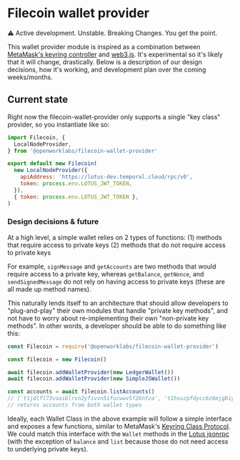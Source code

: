 # Filecoin wallet provider

:warning: Active development. Unstable. Breaking Changes. You get the point.

This wallet provider module is inspired as a combination between [MetaMask's keyring controller](https://github.com/MetaMask/KeyringController) and [web3.js](https://github.com/ethereum/web3.js/). It's experimental so it's likely that it will change, drastically. Below is a description of our design decisions, how it's working, and development plan over the coming weeks/months.

## Current state

Right now the filecoin-wallet-provider only supports a single "key class" provider, so you instantiate like so:

```js
import Filecoin, {
  LocalNodeProvider,
} from '@openworklabs/filecoin-wallet-provider'

export default new Filecoin(
  new LocalNodeProvider({
    apiAddress: 'https://lotus-dev.temporal.cloud/rpc/v0',
    token: process.env.LOTUS_JWT_TOKEN,
  }),
  { token: process.env.LOTUS_JWT_TOKEN },
)
```

### Design decisions & future

At a high level, a simple wallet relies on 2 types of functions:
(1) methods that require access to private keys
(2) methods that do not require access to private keys

For example, `signMessage` and `getAccounts` are two methods that would require access to a private key, whereas `getBalance`, `getNonce`, and `sendSignedMessage` do not rely on having access to private keys (these are all made up method names).

This naturally lends itself to an architecture that should allow developers to "plug-and-play" their own modules that handle "private key methods", and not have to worry about re-implementing their own "non-private key methods". In other words, a developer should be able to do something like this:

```js
const Filecoin = require('@openworklabs/filecoin-wallet-provider')

const filecoin = new Filecoin()

await filecoin.addWalletProvider(new LedgerWallet())
await filecoin.addWalletProvider(new SimpleJSWallet())

const accounts = await filecoin.listAccounts()
// ['t1jdlfl73voaiblrvn2yfivvn5ifucwwv5f26nfza', 't1hvuzpfdycc6z6mjgbiyaiojikd6wk2vwy7muuei']
// returns accounts from both wallet types
```

Ideally, each Wallet Class in the above example will follow a simple interface and exposes a few functions, similar to MetaMask's [Keyring Class Protocol](t1hvuzpfdycc6z6mjgbiyaiojikd6wk2vwy7muuei). We could match this interface with the `Wallet` methods in the [Lotus jsonrpc](https://github.com/filecoin-project/lotus/blob/master/api/api_full.go) (with the exception of `balance` and `list` because those do not need access to underlying private keys).
